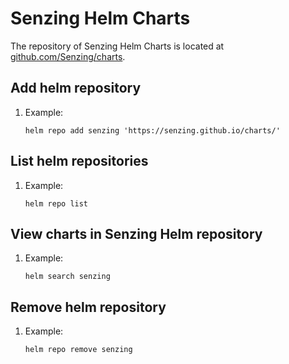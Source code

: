 # Senzing Helm Charts

The repository of Senzing Helm Charts is located at
[github.com/Senzing/charts](https://github.com/senzing-garage/charts).

## Add helm repository

1. Example:

   ```console
   helm repo add senzing 'https://senzing.github.io/charts/'
   ```

## List helm repositories

1. Example:

   ```console
   helm repo list
   ```

## View charts in Senzing Helm repository

1. Example:

   ```console
   helm search senzing
   ```

## Remove helm repository

1. Example:

   ```console
   helm repo remove senzing
   ```
